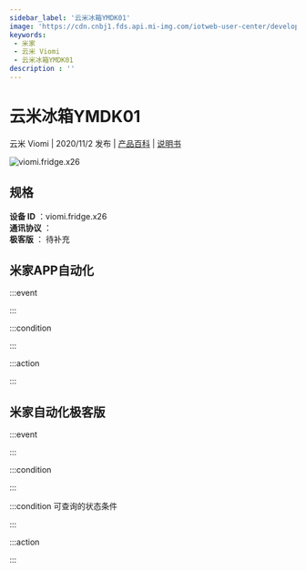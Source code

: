 ```yaml
---
sidebar_label: '云米冰箱YMDK01'
image: 'https://cdn.cnbj1.fds.api.mi-img.com/iotweb-user-center/developer_1679048937808NInJ2Sx7.png?GalaxyAccessKeyId=AKVGLQWBOVIRQ3XLEW&Expires=9223372036854775807&Signature=hHnSH2oCcrQAJNWfnKrr5COTJ4o='
keywords: 
 - 米家
 - 云米 Viomi
 - 云米冰箱YMDK01
description : ''
---
```

# 云米冰箱YMDK01

云米 Viomi | 2020/11/2 发布 | [产品百科](https://home.mi.com/webapp/content/baike/product/index.html?model=viomi.fridge.x26/) | [说明书](https://home.mi.com/views/introduction.html?model=viomi.fridge.x26&region=cn)

![viomi.fridge.x26](https://cdn.cnbj1.fds.api.mi-img.com/iotweb-user-center/developer_1679048937808NInJ2Sx7.png?GalaxyAccessKeyId=AKVGLQWBOVIRQ3XLEW&Expires=9223372036854775807&Signature=hHnSH2oCcrQAJNWfnKrr5COTJ4o=)

## 规格  
> 
**设备 ID** ：viomi.fridge.x26  
**通讯协议** ：  
**极客版**  ： 待补充 


## 米家APP自动化  

:::event  

:::

:::condition  

:::

:::action   

:::

## 米家自动化极客版  

:::event  

:::

:::condition  

:::

:::condition 可查询的状态条件  

:::

:::action  

:::

        
